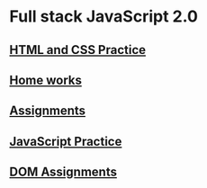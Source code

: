 # Full stack JavaScript 2.0

## [HTML and CSS Practice](./HTML%20and%20CSS%20practice/readme.md)

## [Home works](./Home%20works/readme.md)

## [Assignments](./Assignments/readme.md)

## [JavaScript Practice](./JavaScript%20Practice/readme.md)

## [DOM Assignments](./DOM%20Assignments/readme.md) 